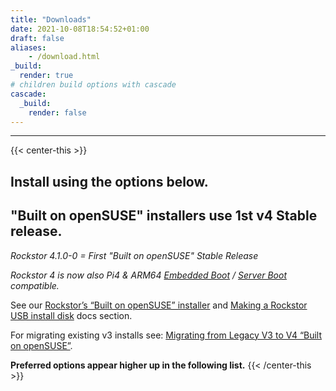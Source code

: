 ```yaml
---
title: "Downloads"
date: 2021-10-08T18:54:52+01:00
draft: false
aliases:
    - /download.html
_build:
  render: true
# children build options with cascade
cascade:
  _build:
    render: false
---
```

---
{{< center-this >}}
## Install using the options below.

## "Built on openSUSE" installers use 1st v4 Stable release.

*Rockstor 4.1.0-0 = First "Built on openSUSE" Stable Release*

*Rockstor 4 is now also Pi4 & ARM64 [Embedded Boot](https://github.com/ARM-software/ebbr) / [Server Boot](https://github.com/ARM-software/sbsa-acs) compatible.*

See our [Rockstor’s “Built on openSUSE” installer](/docs/installation/installer-howto.html) and 
[Making a Rockstor USB install disk](/docs/installation/quickstart.html#making-a-rockstor-usb-install-disk)
docs section.

For migrating existing v3 installs see: [Migrating from Legacy V3 to V4 “Built on openSUSE”](/docs/howtos/v3_to_v4.html). 

**Preferred options appear higher up in the following list.**
{{< /center-this >}}
